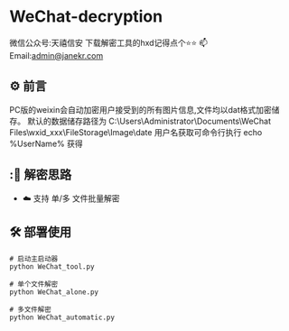 # WeChat-decryption
微信公众号:天禧信安
下载解密工具的hxd记得点个⭐⭐
📫 Email:admin@janekr.com
## :gear: 前言
PC版的weixin会自动加密用户接受到的所有图片信息,文件均以dat格式加密储存。
默认的数据储存路径为 C:\\Users\\Administrator\\Documents\\WeChat Files\\wxid_xxx\\FileStorage\\Image\\date
用户名获取可命令行执行 echo %UserName% 获得
## :💾 解密思路

* :cloud: 支持 单/多 文件批量解密

## :hammer_and_wrench: 部署使用

```shell
# 启动主启动器
python WeChat_tool.py 

# 单个文件解密
python WeChat_alone.py 

# 多文件解密
python WeChat_automatic.py
```